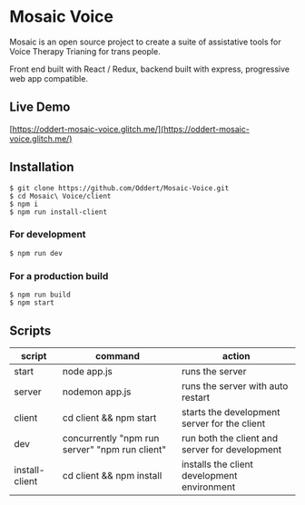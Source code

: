 # Mosaic Voice
Mosaic is an open source project to create a suite of assistative tools for Voice Therapy Trianing for trans people.

Front end built with React / Redux, backend built with express, progressive web app compatible.

## Live Demo
[https://oddert-mosaic-voice.glitch.me/](https://oddert-mosaic-voice.glitch.me/)

## Installation
```
$ git clone https://github.com/Oddert/Mosaic-Voice.git
$ cd Mosaic\ Voice/client
$ npm i
$ npm run install-client
```

### For development
```
$ npm run dev
```
### For a production build
```
$ npm run build
$ npm start
```

## Scripts
| script | command                                        | action
|--------|------------------------------------------------|------------------------------------------------|
| start  | node app.js                                    | runs the server                                |
| server | nodemon app.js                                 | runs the server with auto restart              |
| client | cd client && npm start                         | starts the development server for the client   |
| dev    | concurrently "npm run server" "npm run client" | run both the client and server for development |
| install-client | cd client && npm install | installs the client development environment |
